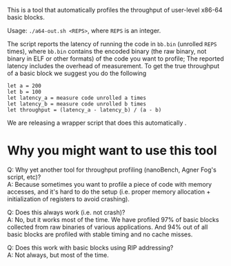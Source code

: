 This is a tool that automatically profiles the throughput of user-level x86-64 basic blocks.

Usage: `./a64-out.sh <REPS>`, where `REPS` is an integer.

The script reports the latency of running the code in `bb.bin` (unrolled `REPS` times),
where `bb.bin` contains the encoded binary (the raw binary, not binary in ELF or other formats)
of the code you want to profile;
The reported latency includes the overhead of measurement. 
To get the true throughput of a basic block we suggest you do the following
```
let a = 200
let b = 100
let latency_a = measure code unrolled a times
let latency_b = measure code unrolled b times
let throughput = (latency_a - latency_b) / (a - b)
```
We are releasing a wrapper script that does this automatically .

# Why you might want to use this tool

Q: Why yet another tool for throughput profiling (nanoBench, Agner Fog's script, etc)?  
A: Because sometimes you want to profile a piece of code with memory accesses,
and it's hard to do the setup (i.e. proper memory allocation + initialization of registers to avoid crashing).

Q: Does this always work (i.e. not crash)?  
A: No, but it works most of the time.
We have profiled 97% of basic blocks collected from raw binaries of various applications.
And 94% out of all basic blocks are profiled with stable timing and no cache misses.


Q: Does this work with basic blocks using RIP addressing?  
A: Not always, but most of the time.
